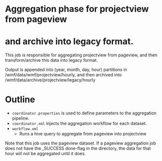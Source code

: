 # Aggregation phase for projectview from pageview
# and archive into legacy format.

This job is responsible for aggregating projectview
from pageview, and then transform/archive this data
into legacy format.

Output is appended into (year, month, day, hour) partitions
in /wmf/data/wmf/projectview/hourly, and then archived into
/wmf/data/archive/projectview/legacy/hourly

# Outline

* ```coordinator.properties``` is used to define parameters to the
  aggregation pipeline.
* ```coordinator.xml``` injects the aggregation workflow for each dataset.
* ```workflow.xml```
  * Runs a hive query to aggregate from pageview into projectview

Note that this job uses the pageview dataset.  If a pageview aggregation job
does not have the _SUCCESS done-flag in the directory, the data for that
hour will not be aggregated until it does.
